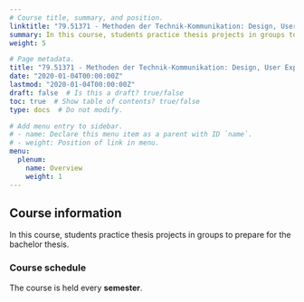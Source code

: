 ```yaml
---
# Course title, summary, and position.
linktitle: "79.51371 - Methoden der Technik-Kommunikation: Design, User Experience und Usability Engineering - Plenum"
summary: In this course, students practice thesis projects in groups to prepare for the bachelor thesis.
weight: 5

# Page metadata.
title: "79.51371 - Methoden der Technik-Kommunikation: Design, User Experience und Usability Engineering - Plenum"
date: "2020-01-04T00:00:00Z"
lastmod: "2020-01-04T00:00:00Z"
draft: false  # Is this a draft? true/false
toc: true  # Show table of contents? true/false
type: docs  # Do not modify.

# Add menu entry to sidebar.
# - name: Declare this menu item as a parent with ID `name`.
# - weight: Position of link in menu.
menu:
  plenum:
    name: Overview
    weight: 1
---
```


## Course information
In this course, students practice thesis projects in groups to prepare for the bachelor thesis.

### Course schedule
The course is held every **semester**.

